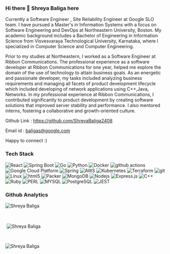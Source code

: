 ### Hi there 👋 Shreya Baliga here
 
Currently a Software Engineer , Site Reliability Engineer at Google SLO team. I have pursued a Master's in Information Systems with a focus on Software Engineering and DevOps at Northeastern University, Boston. My academic background includes a Bachelor of Engineering in Information Science from Visvesvaraya Technological University, Karnataka, where I specialized in Computer Science and Computer Engineering.

Prior to my studies at Northeastern, I worked as a Software Engineer at Ribbon Communications. The professional experience as a software developer at Ribbon Communications for one year, helped me explore the domain of the use of technology to attain business goals. As an energetic and passionate developer, my tasks included analyzing business requirements and managing all facets of product development lifecycle which included developing of network applications using C++,Java, Networks. In my professional experience at Ribbon Communications, I contributed significantly to product development by creating software solutions that improved server stability and performance. I also mentored interns, fostering a collaborative and growth-oriented culture.

Github Link : https://github.com/ShreyaBaliga2408

Email id : baligas@google.com

Happy to connect :)

<h3>Tech Stack</h3>
<p>
  <img alt="React" src="https://img.shields.io/badge/-React-45b8d8?style=flat-square&logo=react&logoColor=white" />
  <img alt="Spring Boot" src="https://img.shields.io/badge/-Spring_Boot-8DD6F9?style=flat-square&logo=springboot&logoColor=white" /> 
 <img alt="Go" src="https://img.shields.io/badge/-Go-8DD6F9?style=flat-square&logo=go&logoColor=white" /> 
 <img alt="Python" src="https://img.shields.io/badge/-Python-45b8d8?style=flat-square&logo=python&logoColor=white" />
  <img alt="Docker" src="https://img.shields.io/badge/-Docker-46a2f1?style=flat-square&logo=docker&logoColor=white" />
  <img alt="github actions" src="https://img.shields.io/badge/-Github_Actions-2088FF?style=flat-square&logo=github-actions&logoColor=white" />
  <img alt="Google Cloud Platform" src="https://img.shields.io/badge/-Google_Cloud_Platform-1a73e8?style=flat-square&logo=google-cloud&logoColor=white" />
  <img alt="Spring" src="https://img.shields.io/badge/-Spring-007ACC?style=flat-square&logo=spring&logoColor=white" />
  <img alt="AWS" src="https://img.shields.io/badge/-AWS-5849BE?style=flat-square&logo=amazonaws&logoColor=white" />
  <img alt="Kubernetes" src="https://img.shields.io/badge/-Kubernetes-CC6699?style=flat-square&logo=kubernetes&logoColor=white" />
  <img alt="Terraform" src="https://img.shields.io/badge/-Terraform-db7092?style=flat-square&logo=terraform&logoColor=white" />
  <img alt="git" src="https://img.shields.io/badge/-Git-F05032?style=flat-square&logo=git&logoColor=white" />
  <img alt="Linux" src="https://img.shields.io/badge/-Linux-CB3837?style=flat-square&logo=linux&logoColor=white" />
  <img alt="html5" src="https://img.shields.io/badge/-HTML5-E34F26?style=flat-square&logo=html5&logoColor=white" />
  <img alt="Packer" src="https://img.shields.io/badge/-Packer-F9A03C?style=flat-square&logo=packer&logoColor=white" />
  <img alt="MongoDB" src="https://img.shields.io/badge/-MongoDB-13aa52?style=flat-square&logo=mongodb&logoColor=white" />
  <img alt="Nodejs" src="https://img.shields.io/badge/-Nodejs-43853d?style=flat-square&logo=Node.js&logoColor=white" />
  <img alt="Express.js" src="https://img.shields.io/badge/Express.js-404D59?style=for-the-badge" />
  <img alt="C++" src="https://img.shields.io/badge/C%2B%2B-00599C?style=for-the-badge&logo=c%2B%2B&logoColor=white" />
  <img alt="Ruby" src="https://img.shields.io/badge/Ruby-CC342D?style=for-the-badge&logo=ruby&logoColor=white" />
  <img alt="PERL" src="https://img.shields.io/badge/Perl-39457E?style=for-the-badge&logo=perl&logoColor=white" />
  <img alt="MYSQL" src="https://img.shields.io/badge/MySQL-00000F?style=for-the-badge&logo=mysql&logoColor=white" />
  <img alt="PostgreSQL" src="https://img.shields.io/badge/PostgreSQL-316192?style=for-the-badge&logo=postgresql&logoColor=white" />
  <img alt="JEST" src="https://img.shields.io/badge/Jest-323330?style=for-the-badge&logo=Jest&logoColor=white" />

</p>

<h3> Github Analytics</h3>
<p><img align="center" src="https://github-readme-stats.vercel.app/api/top-langs?username=ShreyaBaliga2408&show_icons=true&locale=en&layout=compact&theme=merko" alt="Shreya Baliga" /></p><br>
<p>&nbsp;<img align="center" src="https://github-readme-stats.vercel.app/api?username=ShreyaBaliga2408&show_icons=true&locale=en&theme=merko" alt="Shreya Baliga" /></p><br>
<p><img align="center" src="https://github-readme-streak-stats.herokuapp.com/?user=ShreyaBaliga2408&&theme=merko" alt="Shreya Baliga" /></p>


<!--
**ShreyaBaliga2408/ShreyaBaliga2408** is a ✨ _special_ ✨ repository because its `README.md` (this file) appears on your GitHub profile.

Here are some ideas to get you started:

- 🔭 I’m currently working on ...
- 🌱 I’m currently learning ...
- 👯 I’m looking to collaborate on ...
- 🤔 I’m looking for help with ...
- 💬 Ask me about ...
- 📫 How to reach me: ...
- 😄 Pronouns: ...
- ⚡ Fun fact: ...
-->
